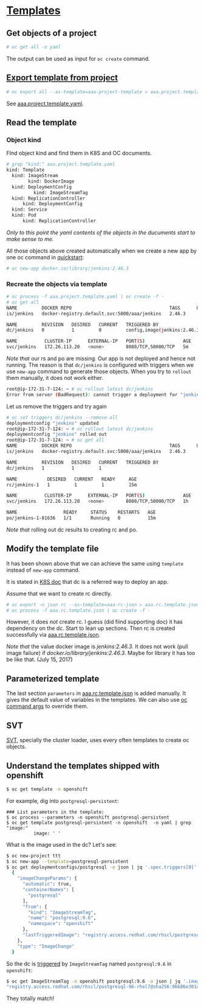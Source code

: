 # [Templates](https://docs.openshift.org/latest/dev_guide/templates.html#dev-guide-templates)

## Get objects of a project

```sh
# oc get all -o yaml
```

The output can be used as input for <code>oc create</code> command.

## [Export template from project](https://docs.openshift.org/latest/dev_guide/templates.html#export-as-template)


```sh
# oc export all --as-template=aaa-project-template > aaa.project.template.yaml
```

See [aaa.project.template.yaml](../files/aaa.project.template.yaml).

## Read the template

### Object kind

FInd object kind and find them in K8S and OC documents.

```sh
# grep "kind:" aaa.project.template.yaml 
kind: Template
  kind: ImageStream
        kind: DockerImage
  kind: DeploymentConfig
          kind: ImageStreamTag
  kind: ReplicationController
      kind: DeploymentConfig
  kind: Service
  kind: Pod
      kind: ReplicationController
```

*Only to this point the yaml contents of the objects in the ducuments start to make sense to me.*

All those objects above created automatically when we create a new app by one oc command in [quickstart](quickstart.md):


```sh
# oc new-app docker.io/library/jenkins:2.46.3
```

### Recreate the objects via template

```sh
# oc process -f aaa.project.template.yaml | oc create -f -
# oc get all
NAME         DOCKER REPO                                    TAGS      UPDATED
is/jenkins   docker-registry.default.svc:5000/aaa/jenkins   2.46.3    

NAME         REVISION   DESIRED   CURRENT   TRIGGERED BY
dc/jenkins   0          1         0         config,image(jenkins:2.46.3)

NAME          CLUSTER-IP      EXTERNAL-IP   PORT(S)              AGE
svc/jenkins   172.26.113.20   <none>        8080/TCP,50000/TCP   5m
```

*Note that* our rs and po are missing. Our app is not deployed and hence not running. The reason is that <code>dc/jenkins</code> is configured with triggers when we use <code>new-app</code> command to generate those objects. When you try to <code>rollout</code> them manually, it does not work either.

```sh
root@ip-172-31-7-124: ~ # oc rollout latest dc/jenkins
Error from server (BadRequest): cannot trigger a deployment for "jenkins" because it contains unresolved images
```

Let us remove the triggers and try again

```sh
# oc set triggers dc/jenkins --remove-all 
deploymentconfig "jenkins" updated
root@ip-172-31-7-124: ~ # oc rollout latest dc/jenkins
deploymentconfig "jenkins" rolled out
root@ip-172-31-7-124: ~ # oc get all
NAME         DOCKER REPO                                    TAGS      UPDATED
is/jenkins   docker-registry.default.svc:5000/aaa/jenkins   2.46.3    

NAME         REVISION   DESIRED   CURRENT   TRIGGERED BY
dc/jenkins   1          1         1         

NAME           DESIRED   CURRENT   READY     AGE
rc/jenkins-1   1         1         1         15m

NAME          CLUSTER-IP      EXTERNAL-IP   PORT(S)              AGE
svc/jenkins   172.26.113.20   <none>        8080/TCP,50000/TCP   1h

NAME                 READY     STATUS    RESTARTS   AGE
po/jenkins-1-81636   1/1       Running   0          15m
```

*Note that* rolling out dc results to creating rc and po.


## Modify the template file

It has been shown above that we can achieve the same using <code>template</code> instead of <code>new-app</code> command.

It is stated in [K8S doc](https://kubernetes.io/docs/concepts/workloads/controllers/deployment/) that dc is a referred way to deploy an app.

Assume that we want to create rc directly.

```sh
# oc export -o json rc --as-template=aaa-rc-json > aaa.rc.template.json
# oc process -f aaa.rc.template.json | oc create -f -
```

However, it does *not* create rc. I guess (did fiind supporting doc) it has dependency on the dc. Start to lean up sections. Then rc is created successfully via [aaa.rc.template.json](aaa.rc.template.json).

*Note that* the value docker image is _jenkins:2.46.3_. It does not work (pull image failure) if _docker.io/library/jenkins:2.46.3_. Maybe for library it has too be like that. (July 15, 2017)

## Parameterized template

The last section <code>parameters</code> in [aaa.rc.template.json](../files/aaa.rc.template.json) is added manually. It gives the default value of variables in the templates. We can also use [oc command args](https://docs.openshift.org/latest/dev_guide/templates.html#templates-parameters) to override them.


## SVT

[SVT](https://github.com/openshift/svt), specially the cluster loader, uses every often templates to create oc objects.

## Understand the templates shipped with openshift

```sh
$ oc get template -n openshift
```

For example, dig into `postgresql-persistent`:

```
### List parameters in the template:
$ oc process --parameters -n openshift postgresql-persistent
$ oc get template postgresql-persistent -n openshift  -o yaml | grep "image:"
          image: ' '

```

What is the image used in the dc? Let's see:

```sh
$ oc new-project ttt
$ oc new-app --template=postgresql-persistent
$ oc get deploymentconfigs/postgresql -o json | jq '.spec.triggers[0]'
  {
    "imageChangeParams": {
      "automatic": true,
      "containerNames": [
        "postgresql"
      ],
      "from": {
        "kind": "ImageStreamTag",
        "name": "postgresql:9.6",
        "namespace": "openshift"
      },
      "lastTriggeredImage": "registry.access.redhat.com/rhscl/postgresql-96-rhel7@sha256:06b86e301a272c1861571e1c514d3f71f7a1bd0f4cbc283b352bb6c5a34b62ec"
    },
    "type": "ImageChange"
  }
```

So the dc is [triggered](https://docs.openshift.com/container-platform/3.7/dev_guide/deployments/basic_deployment_operations.html#image-change-trigger) by `ImageStreamTag` named `postgresql:9.6` in `openshift`:

```sh
$ oc get ImageStreamTag -n openshift postgresql:9.6 -o json | jq '.image.dockerImageReference'
"registry.access.redhat.com/rhscl/postgresql-96-rhel7@sha256:06b86e301a272c1861571e1c514d3f71f7a1bd0f4cbc283b352bb6c5a34b62ec"
```

They totally match!